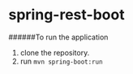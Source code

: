 # spring-rest-boot

######To run the application

1. clone the repository.
2. run `mvn spring-boot:run`
